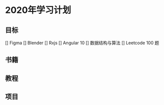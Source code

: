 # 2020年学习计划

## 目标
[] Figma
[] Blender
[] Rxjs
[] Angular 10
[] 数据结构与算法
[] Leetcode 100 题

## 书籍

## 教程

## 项目
<!--stackedit_data:
eyJoaXN0b3J5IjpbMTk3OTAzODAyMCwtMTM4MzgwMzE4MV19
-->